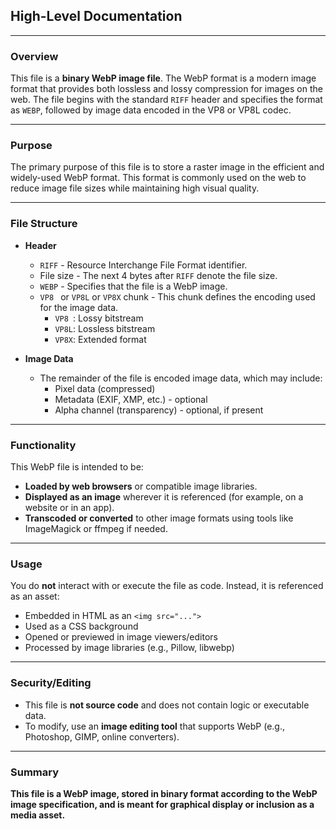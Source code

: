 ## High-Level Documentation

---

### Overview

This file is a **binary WebP image file**. The WebP format is a modern image format that provides both lossless and lossy compression for images on the web. The file begins with the standard `RIFF` header and specifies the format as `WEBP`, followed by image data encoded in the VP8 or VP8L codec.

---

### Purpose

The primary purpose of this file is to store a raster image in the efficient and widely-used WebP format. This format is commonly used on the web to reduce image file sizes while maintaining high visual quality.

---

### File Structure

- **Header**
  - `RIFF` - Resource Interchange File Format identifier.
  - File size - The next 4 bytes after `RIFF` denote the file size.
  - `WEBP` - Specifies that the file is a WebP image.
  - `VP8 ` or `VP8L` or `VP8X` chunk - This chunk defines the encoding used for the image data.
    - `VP8 `: Lossy bitstream
    - `VP8L`: Lossless bitstream
    - `VP8X`: Extended format

- **Image Data**
  - The remainder of the file is encoded image data, which may include:
    - Pixel data (compressed)
    - Metadata (EXIF, XMP, etc.) - optional
    - Alpha channel (transparency) - optional, if present

---

### Functionality

This WebP file is intended to be:

- **Loaded by web browsers** or compatible image libraries.
- **Displayed as an image** wherever it is referenced (for example, on a website or in an app).
- **Transcoded or converted** to other image formats using tools like ImageMagick or ffmpeg if needed.

---

### Usage

You do **not** interact with or execute the file as code. Instead, it is referenced as an asset:

- Embedded in HTML as an `<img src="...">`
- Used as a CSS background
- Opened or previewed in image viewers/editors
- Processed by image libraries (e.g., Pillow, libwebp)

---

### Security/Editing

- This file is **not source code** and does not contain logic or executable data.
- To modify, use an **image editing tool** that supports WebP (e.g., Photoshop, GIMP, online converters).

---

### Summary

**This file is a WebP image, stored in binary format according to the WebP image specification, and is meant for graphical display or inclusion as a media asset.**